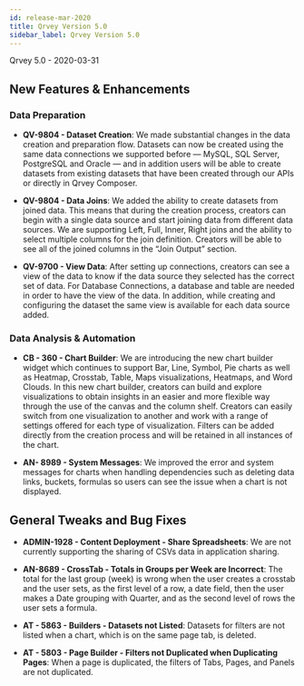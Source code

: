 ```yaml
---
id: release-mar-2020
title: Qrvey Version 5.0
sidebar_label: Qrvey Version 5.0
---
```

<div style={{textAlign: "justify"}}>
Qrvey 5.0 - 2020-03-31

## New Features & Enhancements

### Data Preparation 
* **QV-9804 - Dataset Creation**: We made substantial changes in the data creation and preparation flow. Datasets can now be created using the same data connections we supported before — MySQL, SQL Server, PostgreSQL and Oracle — and in addition users will be able to create datasets from existing datasets that have been created through our APIs or directly in Qrvey Composer. 

* **QV-9804 - Data Joins**: We added the ability to create datasets from joined data. This means that during the creation process, creators can begin with a single data source and start joining data from different data sources. We are supporting Left, Full, Inner, Right joins and the ability to select multiple columns for the join definition. Creators will be able to see all of the joined columns in the “Join Output” section. 


* **QV-9700 - View Data**: After setting up connections, creators can see a view of the data to know if the data source they selected has the correct set of data. For Database Connections, a database and table are needed in order to have the view of the data. In addition, while creating and configuring the dataset the same view is available for each data source added. 

### Data Analysis & Automation

* **CB - 360 - Chart Builder**: We are introducing the new chart builder widget which continues to support Bar, Line, Symbol, Pie charts as well as Heatmap, Crosstab, Table, Maps visualizations, Heatmaps, and Word Clouds. In this new chart builder, creators can build and explore visualizations to obtain insights in an easier and more flexible way through the use of the canvas and the column shelf. Creators can easily switch from one visualization to another and work with a range of settings offered for each type of visualization. Filters can be added directly from the creation process and will be retained in all instances of the chart.  

* **AN- 8989 - System Messages**: We improved the error and system messages for charts when handling dependencies such as deleting data links, buckets, formulas so users can see the issue when a chart is not displayed. 



## General Tweaks and Bug Fixes

* **ADMIN-1928 - Content Deployment - Share Spreadsheets**: We are not currently supporting the sharing of CSVs data in application sharing. 

* **AN-8689 - CrossTab - Totals in Groups per Week are Incorrect**: The total for the last group (week) is wrong when the user creates a crosstab and the user sets, as the first level of a row, a date field, then the user makes a Date grouping with Quarter, and as the second level of rows the user sets a formula.

* **AT - 5863 - Builders - Datasets not Listed**: Datasets for filters are not listed when a chart, which is on the same page tab, is deleted.

* **AT - 5803 - Page Builder - Filters not Duplicated when Duplicating Pages**: When a page is duplicated, the filters of  Tabs, Pages, and Panels are not duplicated.

</div>